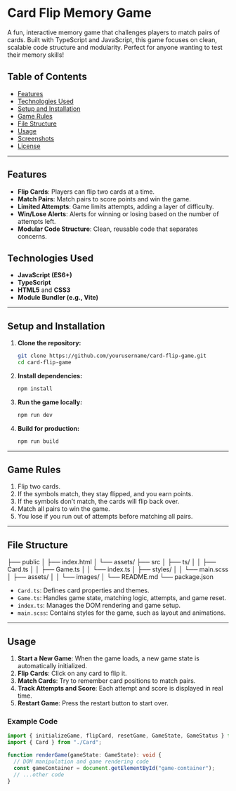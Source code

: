 # Card Flip Memory Game

A fun, interactive memory game that challenges players to match pairs of cards. Built with TypeScript and JavaScript, this game focuses on clean, scalable code structure and modularity. Perfect for anyone wanting to test their memory skills!

## Table of Contents

- [Features](#features)
- [Technologies Used](#technologies-used)
- [Setup and Installation](#setup-and-installation)
- [Game Rules](#game-rules)
- [File Structure](#file-structure)
- [Usage](#usage)
- [Screenshots](#screenshots)
- [License](#license)

---

## Features

- **Flip Cards**: Players can flip two cards at a time.
- **Match Pairs**: Match pairs to score points and win the game.
- **Limited Attempts**: Game limits attempts, adding a layer of difficulty.
- **Win/Lose Alerts**: Alerts for winning or losing based on the number of attempts left.
- **Modular Code Structure**: Clean, reusable code that separates concerns.

## Technologies Used

- **JavaScript (ES6+)**
- **TypeScript**
- **HTML5** and **CSS3**
- **Module Bundler (e.g., Vite)**

---

## Setup and Installation

1. **Clone the repository:**
    ```bash
    git clone https://github.com/yourusername/card-flip-game.git
    cd card-flip-game
    ```

2. **Install dependencies:**
    ```bash
    npm install
    ```

3. **Run the game locally:**
    ```bash
    npm run dev
    ```

4. **Build for production:**
    ```bash
    npm run build
    ```

---

## Game Rules

1. Flip two cards.
2. If the symbols match, they stay flipped, and you earn points.
3. If the symbols don’t match, the cards will flip back over.
4. Match all pairs to win the game.
5. You lose if you run out of attempts before matching all pairs.

---

## File Structure

├── public
│   ├── index.html
│   └── assets/
├── src
│   ├── ts/
│   │   ├── Card.ts
│   │   ├── Game.ts
│   │   └── index.ts
│   ├── styles/
│   │   └── main.scss
│   ├── assets/
│   │   └── images/
│   └── README.md
└── package.json

- `Card.ts`: Defines card properties and themes.
- `Game.ts`: Handles game state, matching logic, attempts, and game reset.
- `index.ts`: Manages the DOM rendering and game setup.
- `main.scss`: Contains styles for the game, such as layout and animations.

---

## Usage

1. **Start a New Game**: When the game loads, a new game state is automatically initialized.
2. **Flip Cards**: Click on any card to flip it.
3. **Match Cards**: Try to remember card positions to match pairs.
4. **Track Attempts and Score**: Each attempt and score is displayed in real time.
5. **Restart Game**: Press the restart button to start over.

### Example Code

```typescript
import { initializeGame, flipCard, resetGame, GameState, GameStatus } from "./Game";
import { Card } from "./Card";

function renderGame(gameState: GameState): void {
  // DOM manipulation and game rendering code
  const gameContainer = document.getElementById("game-container");
  // ...other code
}
